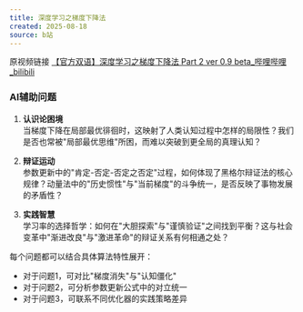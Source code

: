 ```yaml
---
title: 深度学习之梯度下降法
created: 2025-08-18
source: b站
---
```

原视频链接
[【官方双语】深度学习之梯度下降法 Part 2 ver 0.9 beta_哔哩哔哩_bilibili](https://www.bilibili.com/video/BV1Ux411j7ri/?spm_id_from=333.1387.search.video_card.click&vd_source=77f9327213401e6efc7563d9d9333647)

### AI辅助问题

1. **认识论困境**  
    当梯度下降在局部最优徘徊时，这映射了人类认知过程中怎样的局限性？我们是否也常被"局部最优思维"所困，而难以突破到更全局的真理认知？
    
2. **辩证运动**  
    参数更新中的"肯定-否定-否定之否定"过程，如何体现了黑格尔辩证法的核心规律？动量法中的"历史惯性"与"当前梯度"的斗争统一，是否反映了事物发展的矛盾性？
    
3. **实践智慧**  
    学习率的选择哲学：如何在"大胆探索"与"谨慎验证"之间找到平衡？这与社会变革中"渐进改良"与"激进革命"的辩证关系有何相通之处？
    

每个问题都可以结合具体算法特性展开：

- 对于问题1，可对比"梯度消失"与"认知僵化"
- 对于问题2，可分析参数更新公式中的对立统一
- 对于问题3，可联系不同优化器的实践策略差异